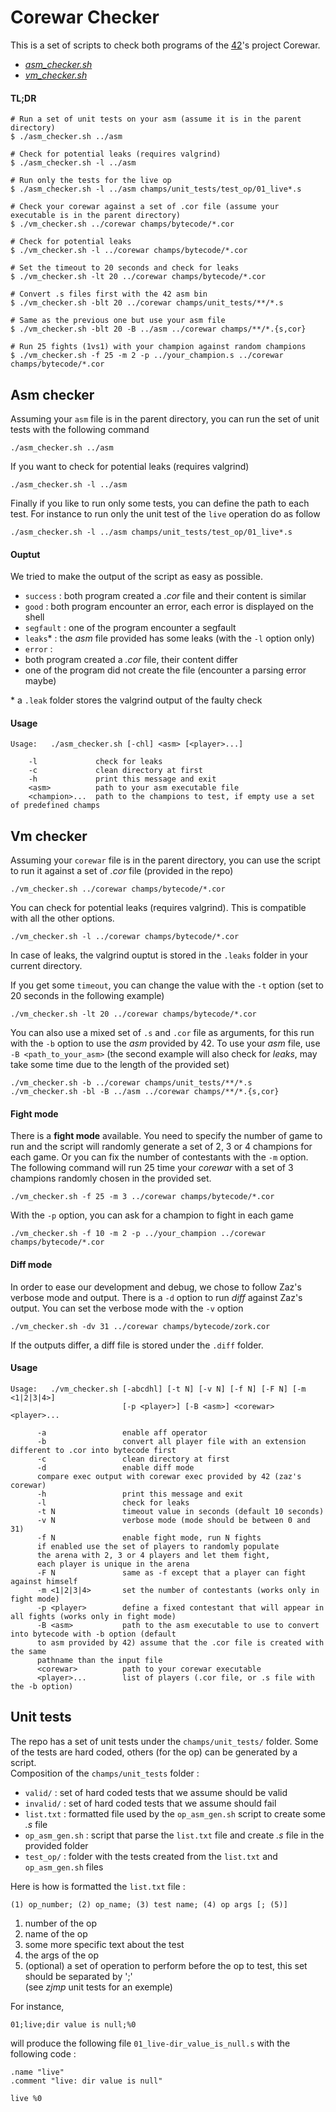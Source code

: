 # Corewar Checker

This is a set of scripts to check both programs of the [42]'s project Corewar.

* [*asm_checker.sh*](#asm_checker)
* [*vm_checker.sh*](#vm_checker)


#### TL;DR
```
# Run a set of unit tests on your asm (assume it is in the parent directory)
$ ./asm_checker.sh ../asm

# Check for potential leaks (requires valgrind)
$ ./asm_checker.sh -l ../asm

# Run only the tests for the live op
$ ./asm_checker.sh -l ../asm champs/unit_tests/test_op/01_live*.s

# Check your corewar against a set of .cor file (assume your executable is in the parent directory)
$ ./vm_checker.sh ../corewar champs/bytecode/*.cor

# Check for potential leaks
$ ./vm_checker.sh -l ../corewar champs/bytecode/*.cor

# Set the timeout to 20 seconds and check for leaks
$ ./vm_checker.sh -lt 20 ../corewar champs/bytecode/*.cor

# Convert .s files first with the 42 asm bin
$ ./vm_checker.sh -blt 20 ../corewar champs/unit_tests/**/*.s

# Same as the previous one but use your asm file
$ ./vm_checker.sh -blt 20 -B ../asm ../corewar champs/**/*.{s,cor}

# Run 25 fights (1vs1) with your champion against random champions
$ ./vm_checker.sh -f 25 -m 2 -p ../your_champion.s ../corewar champs/bytecode/*.cor
````

## Asm checker

Assuming your `asm` file is in the parent directory, you can run the set of unit tests with the following command
```
./asm_checker.sh ../asm
```

If you want to check for potential leaks (requires valgrind)
```
./asm_checker.sh -l ../asm
```
Finally if you like to run only some tests, you can define the path to each test. For instance to run only the unit test of the `live` operation do as follow
```
./asm_checker.sh -l ../asm champs/unit_tests/test_op/01_live*.s
```

#### Ouptut
We tried to make the output of the script as easy as possible.
* `success` : both program created a _.cor_ file and their content is similar
* `good` : both program encounter an error, each error is displayed on the shell
* `segfault` : one of the program encounter a segfault
* `leaks`* : the _asm_ file provided has some leaks (with the `-l` option only)
* `error` :
 * both program created a _.cor_ file, their content differ
 * one of the program did not create the file (encounter a parsing error maybe)


 \* a `.leak` folder stores the valgrind output of the faulty check

#### Usage
```
Usage:   ./asm_checker.sh [-chl] <asm> [<player>...]

    -l             check for leaks
    -c             clean directory at first
    -h             print this message and exit
    <asm>          path to your asm executable file
    <champion>...  path to the champions to test, if empty use a set of predefined champs
````


## Vm checker

Assuming your `corewar` file is in the parent directory, you can use the script to run it against a set of _.cor_ file (provided in the repo)
```
./vm_checker.sh ../corewar champs/bytecode/*.cor
```

You can check for potential leaks (requires valgrind). This is compatible with all the other options.
```
./vm_checker.sh -l ../corewar champs/bytecode/*.cor
```
In case of leaks, the valgrind ouptut is stored in the `.leaks` folder in your current directory.

If you get some `timeout`, you can change the value with the `-t` option (set to 20 seconds in the following example)
```
./vm_checker.sh -lt 20 ../corewar champs/bytecode/*.cor
```

You can also use a mixed set of `.s` and `.cor` file as arguments, for this run with the `-b` option to use the _asm_ provided by 42. To use your _asm_ file, use `-B <path_to_your_asm>` (the second example will also check for _leaks_, may take some time due to the length of the provided set)
```
./vm_checker.sh -b ../corewar champs/unit_tests/**/*.s
./vm_checker.sh -bl -B ../asm ../corewar champs/**/*.{s,cor}
```

#### Fight mode
There is a **fight mode** available. You need to specify the number of game to run and the script will randomly generate a set of 2, 3 or 4 champions for each game. Or you can fix the number of contestants with the `-m` option.  
The following command will run 25 time your _corewar_ with a set of 3 champions randomly chosen in the provided set.
```
./vm_checker.sh -f 25 -m 3 ../corewar champs/bytecode/*.cor
```

With the `-p` option, you can ask for a champion to fight in each game
```
./vm_checker.sh -f 10 -m 2 -p ../your_champion ../corewar champs/bytecode/*.cor
```

#### Diff mode
In order to ease our development and debug, we chose to follow Zaz's verbose mode and output. There is a `-d` option to run _diff_ against Zaz's output. You can set the verbose mode with the `-v` option
```
./vm_checker.sh -dv 31 ../corewar champs/bytecode/zork.cor
```
If the outputs differ, a diff file is stored under the `.diff` folder.

#### Usage
```
Usage:   ./vm_checker.sh [-abcdhl] [-t N] [-v N] [-f N] [-F N] [-m <1|2|3|4>]
                         [-p <player>] [-B <asm>] <corewar> <player>...

      -a                 enable aff operator
      -b                 convert all player file with an extension different to .cor into bytecode first
      -c                 clean directory at first
      -d                 enable diff mode
      compare exec output with corewar exec provided by 42 (zaz's corewar)
      -h                 print this message and exit
      -l                 check for leaks
      -t N               timeout value in seconds (default 10 seconds)
      -v N               verbose mode (mode should be between 0 and 31)
      -f N               enable fight mode, run N fights
      if enabled use the set of players to randomly populate
      the arena with 2, 3 or 4 players and let them fight,
      each player is unique in the arena
      -F N               same as -f except that a player can fight against himself
      -m <1|2|3|4>       set the number of contestants (works only in fight mode)
      -p <player>        define a fixed contestant that will appear in all fights (works only in fight mode)
      -B <asm>           path to the asm executable to use to convert into bytecode with -b option (default
      to asm provided by 42) assume that the .cor file is created with the same
      pathname than the input file
      <corewar>          path to your corewar executable
      <player>...        list of players (.cor file, or .s file with the -b option)
```

## Unit tests
The repo has a set of unit tests under the `champs/unit_tests/` folder. Some of the tests are hard coded, others (for the op) can be generated by a script.  
Composition of the `champs/unit_tests` folder :
* `valid/` : set of hard coded tests that we assume should be valid
* `invalid/` : set of hard coded tests that we assume should fail
* `list.txt` : formatted file used by the `op_asm_gen.sh` script to create some _.s_ file
* `op_asm_gen.sh` : script that parse the `list.txt` file and create _.s_ file in the provided folder
* `test_op/` : folder with the tests created from the `list.txt` and `op_asm_gen.sh` files

Here is how is formatted the `list.txt` file :
```
(1) op_number; (2) op_name; (3) test name; (4) op args [; (5)]
```
1. number of the op
2. name of the op
3. some more specific text about the test
4. the args of the op
5. (optional) a set of operation to perform before the op to test, this set should be separated by ';'  
(see _zjmp_ unit tests for an exemple)

For instance,
```
01;live;dir value is null;%0
```
will produce the following file `01_live-dir_value_is_null.s` with the following code :
```
.name "live"
.comment "live: dir value is null"

live %0
```


[42]: https://42.fr

